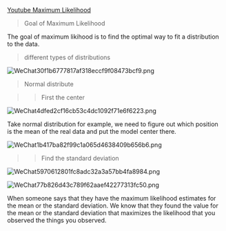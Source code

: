 [Youtube Maximum Likelihood](https://www.youtube.com/watch?v=XepXtl9YKwc)



> Goal of Maximum Likelihood

The goal of maximum likihood is to find the optimal way to fit a distribution to the data.



> different types of distributions

![WeChat30f1b6777817af318eccf9f08473bcf9.png](http://ww1.sinaimg.cn/large/008aPpVGgy1gqf00mnllbj321k0icdur.jpg)





> Normal distribute

> > First the center

![WeChat4dfed2cf16cb53c4dc1092f71e6f6223.png](http://ww1.sinaimg.cn/large/008aPpVGgy1gqf028xtr3j31w812g7wi.jpg)

Take  normal distribution for example, we need to figure out which position is the mean of the real data and put the model center there.

![WeChat1b417ba82f99c1a065d4638409b656b6.png](http://ww1.sinaimg.cn/large/008aPpVGgy1gqf05pvt10j3224150x6q.jpg)

> > Find the standard deviation

![WeChat5970612801fc8adc32a3a57bb4fa8984.png](http://ww1.sinaimg.cn/large/008aPpVGgy1gqf08xfdzrj31t00lo4qp.jpg)

![WeChat77b826d43c789f62aaef42277313fc50.png](http://ww1.sinaimg.cn/large/008aPpVGgy1gqf09qib97j31zk0zou0x.jpg)



When someone says that they have the maximum likelihood estimates for the mean or the standard deviation. We know that they found the value for the mean or the standard deviation that maximizes the likelihood that you observed the things you observed.